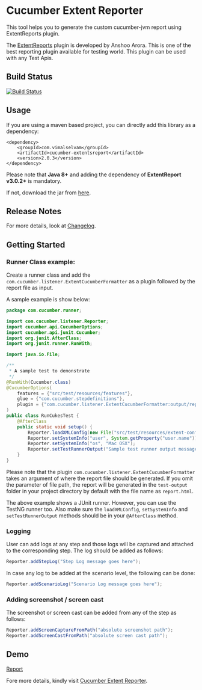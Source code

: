 # Cucumber Extent Reporter

This tool helps you to generate the custom cucumber-jvm report using ExtentReports plugin.

The [ExtentReports](http://extentreports.relevantcodes.com/) plugin is developed by Anshoo Arora. This is one of the best reporting plugin available for testing world. This plugin can be used with any Test Apis.

## Build Status
[![Build Status](https://travis-ci.org/email2vimalraj/CucumberExtentReporter.svg?branch=master)](https://travis-ci.org/email2vimalraj/CucumberExtentReporter)

## Usage
If you are using a maven based project, you can directly add this library as a dependency:

```
<dependency>
    <groupId>com.vimalselvam</groupId>
    <artifactId>cucumber-extentsreport</artifactId>
    <version>2.0.3</version>
</dependency>
```

Please note that **Java 8+** and adding the dependency of **ExtentReport v3.0.2+** is mandatory.

If not, download the jar from [here](http://search.maven.org/#search%7Cga%7C1%7Ccucumber-extentsreport).

## Release Notes
For more details, look at [Changelog](Changelog.md).

## Getting Started

### Runner Class example:
Create a runner class and add the `com.cucumber.listener.ExtentCucumberFormatter` as a plugin followed by the report file as input.

A sample example is show below:

```java
package com.cucumber.runner;

import com.cucumber.listener.Reporter;
import cucumber.api.CucumberOptions;
import cucumber.api.junit.Cucumber;
import org.junit.AfterClass;
import org.junit.runner.RunWith;

import java.io.File;

/**
 * A sample test to demonstrate
 */
@RunWith(Cucumber.class)
@CucumberOptions(
    features = {"src/test/resources/features"},
    glue = {"com.cucumber.stepdefinitions"},
    plugin = {"com.cucumber.listener.ExtentCucumberFormatter:output/report.html"}
)
public class RunCukesTest {
    @AfterClass
    public static void setup() {
        Reporter.loadXMLConfig(new File("src/test/resources/extent-config.xml"));
        Reporter.setSystemInfo("user", System.getProperty("user.name"));
        Reporter.setSystemInfo("os", "Mac OSX");
        Reporter.setTestRunnerOutput("Sample test runner output message");
    }
}

```

Please note that the plugin `com.cucumber.listener.ExtentCucumberFormatter` takes an argument of where the report file should be generated. If you omit the parameter of file path, the report will be generated in the `test-output` folder in your project directory by default with the file name as `report.html`.

The above example shows a JUnit runner. However, you can use the TestNG runner too.
Also make sure the `loadXMLConfig`, `setSystemInfo` and `setTestRunnerOutput` methods should be in your `@AfterClass` method.

### Logging
User can add logs at any step and those logs will be captured and attached to the corresponding step. The log should be added as follows:

```java
Reporter.addStepLog("Step Log message goes here");
```

In case any log to be added at the scenario level, the following can be done:

```java
Reporter.addScenarioLog("Scenario Log message goes here");
```

### Adding screenshot / screen cast
The screenshot or screen cast can be added from any of the step as follows:

```java
Reporter.addScreenCaptureFromPath("absolute screenshot path");
Reporter.addScreenCastFromPath("absolute screen cast path");
```

## Demo
[Report](report.html)

Fore more details, kindly visit [Cucumber Extent Reporter](http://www.vimalselvam.com/cucumber-extent-reporter/).
